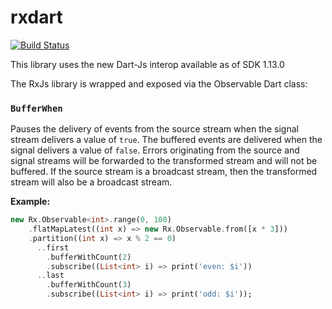 # rxdart

[![Build Status](https://travis-ci.org/frankpepermans/rxdart.svg)](https://travis-ci.org/frankpepermans/rxdart)

This library uses the new Dart-Js interop available as of SDK 1.13.0

The RxJs library is wrapped and exposed via the Observable Dart class:

### `BufferWhen`
Pauses the delivery of events from the source stream when the signal stream delivers a value of `true`. The buffered events are delivered when the signal delivers a value of `false`. Errors originating from the source and signal streams will be forwarded to the transformed stream and will not be buffered. If the source stream is a broadcast stream, then the transformed stream will also be a broadcast stream.

**Example:**

```dart
new Rx.Observable<int>.range(0, 100)
    .flatMapLatest((int x) => new Rx.Observable.from([x * 3]))
    .partition((int x) => x % 2 == 0)
      ..first
        .bufferWithCount(2)
        .subscribe((List<int> i) => print('even: $i'))
      ..last
        .bufferWithCount(3)
        .subscribe((List<int> i) => print('odd: $i'));
```